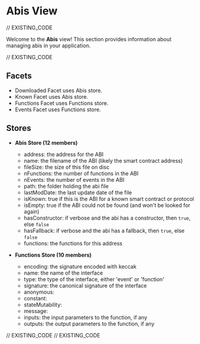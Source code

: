 <!--
Copyright 2016, 2026 The TrueBlocks Authors. All rights reserved.
Use of this source code is governed by a license that can
be found in the LICENSE file.

Parts of this file were auto generated. Edit only those parts of
the code inside of 'EXISTING_CODE' tags.
-->
# Abis View

// EXISTING_CODE

Welcome to the **Abis** view! This section provides information about managing abis in your application.

// EXISTING_CODE

## Facets

- Downloaded Facet uses Abis store.
- Known Facet uses Abis store.
- Functions Facet uses Functions store.
- Events Facet uses Functions store.

## Stores

- **Abis Store (12 members)**

  - address: the address for the ABI
  - name: the filename of the ABI (likely the smart contract address)
  - fileSize: the size of this file on disc
  - nFunctions: the number of functions in the ABI
  - nEvents: the number of events in the ABI
  - path: the folder holding the abi file
  - lastModDate: the last update date of the file
  - isKnown: true if this is the ABI for a known smart contract or protocol
  - isEmpty: true if the ABI could not be found (and won't be looked for again)
  - hasConstructor: if verbose and the abi has a constructor, then `true`, else `false`
  - hasFallback: if verbose and the abi has a fallback, then `true`, else `false`
  - functions: the functions for this address

- **Functions Store (10 members)**

  - encoding: the signature encoded with keccak
  - name: the name of the interface
  - type: the type of the interface, either 'event' or 'function'
  - signature: the canonical signature of the interface
  - anonymous: 
  - constant: 
  - stateMutability: 
  - message: 
  - inputs: the input parameters to the function, if any
  - outputs: the output parameters to the function, if any

// EXISTING_CODE
// EXISTING_CODE
